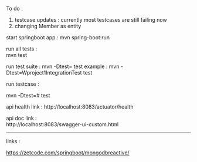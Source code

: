 To do : 

1.  testcase updates : currently most testcases are still failing now 
2.  changing Member as entity

start springboot app : 
 mvn spring-boot:run

run all tests :  
 mvn test

run test suite  : 
  mvn -Dtest=<suite name>  test
  example : 
  mvn -Dtest=Wproject1IntegrationTest  test

run testcase : 
    
  mvn -Dtest=<suite name>#<testcase name>  test

api health link : 
   http://localhost:8083/actuator/health

api doc link :  
   http://localhost:8083/swagger-ui-custom.html

---

links : 

   https://zetcode.com/springboot/mongodbreactive/


